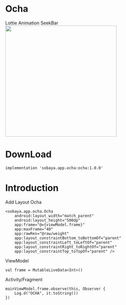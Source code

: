 # Ocha
Lottie Animation SeekBar
<img src="https://user-images.githubusercontent.com/45986582/77251693-241b9080-6c93-11ea-8726-374b2c1f7585.gif" width="350" />

# DownLoad
```
implementation 'sobaya.app.ocha:ocha:1.0.0'
```

# Introduction
Add Layout Ocha
```
<sobaya.app.ocha.Ocha
    android:layout_width="match_parent"
    android:layout_height="500dp"
    app:frame="@={viewModel.frame}"
    app:maxFrame="40"
    app:rawRes="@raw/weight"
    app:layout_constraintBottom_toBottomOf="parent"
    app:layout_constraintLeft_toLeftOf="parent"
    app:layout_constraintRight_toRightOf="parent"
    app:layout_constraintTop_toTopOf="parent" />
```

ViewModel
```
val frame = MutableLiveData<Int>()
```

Activity/Fragment
```
mainViewModel.frame.observe(this, Observer {
    Log.d("OCHA", it.toString())
})
```
